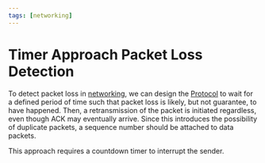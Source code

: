```yaml
---
tags: [networking]
---
```


# Timer Approach Packet Loss Detection

To detect packet loss in [networking](202303141902.md), we can design the
[Protocol](202209302229.md) to wait for a defined period of time such that
packet loss is likely, but not guarantee, to have happened. Then, a
retransmission of the packet is initiated regardless, even though ACK may
eventually arrive. Since this introduces the possibility of duplicate packets, a
sequence number should be attached to data packets.


This approach requires a countdown timer to interrupt the sender.
